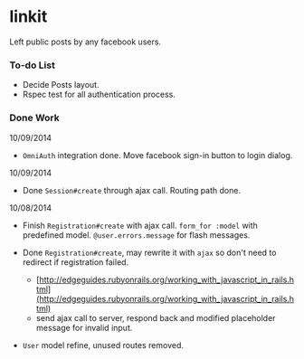 linkit
======

Left public posts by any facebook users.

### To-do List

- Decide Posts layout.
- Rspec test for all authentication process.

### Done Work

10/09/2014

- `OmniAuth` integration done. Move facebook sign-in button to login dialog.

10/09/2014

- Done `Session#create` through ajax call. Routing path done.

10/08/2014

- Finish `Registration#create` with ajax call. `form_for :model` with predefined model. `@user.errors.message` for flash messages.

- Done `Registration#create`, may rewrite it with `ajax` so don't need to redirect if registration failed.
  - [http://edgeguides.rubyonrails.org/working_with_javascript_in_rails.html](http://edgeguides.rubyonrails.org/working_with_javascript_in_rails.html)
  - send ajax call to server, respond back and modified placeholder message for invalid input. 

- `User` model refine, unused routes removed.

